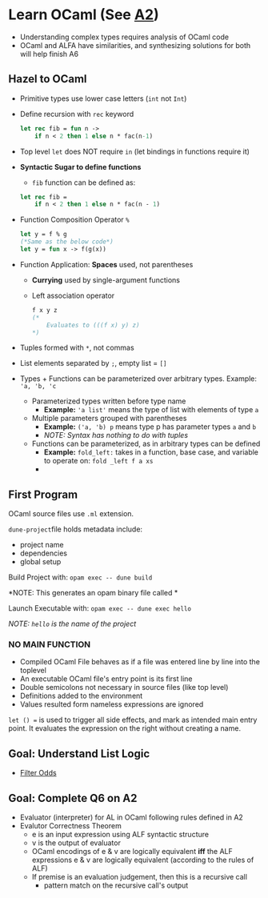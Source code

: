 # Learn OCaml (See [A2](/A2/A2.pdf))

* Understanding complex types requires analysis of OCaml code
* OCaml and ALFA have similarities, and synthesizing solutions for both will help finish A6

## **Hazel to OCaml**
* Primitive types use lower case letters (`int` not `Int`)
* Define recursion with `rec` keyword
    ```ocaml
    let rec fib = fun n -> 
        if n < 2 then 1 else n * fac(n-1)
    ```
* Top level `let` does NOT require `in` (let bindings in functions require it)
* **Syntactic Sugar to define functions** 
    * `fib` function can be defined as:
    ```ocaml
    let rec fib = 
        if n < 2 then 1 else n * fac(n - 1)
    ```
* Function Composition Operator `%`

    ```ocaml
    let y = f % g
    (*Same as the below code*)
    let y = fun x -> f(g(x))
    ```
* Function Application: **Spaces** used, not parentheses
  * **Currying** used by single-argument functions
  * Left association operator

    ```ocaml
    f x y z 
    (* 
        Evaluates to (((f x) y) z)
    *)
    ```

* Tuples formed with `*`, not commas
* List elements separated by `;`, empty list = `[]`
* Types + Functions can be parameterized over arbitrary types. Example: `'a, 'b, 'c`
  * Parameterized types written before type name
    * **Example:** `'a list'` means the type of list with elements of type `a`
  * Multiple parameters grouped with parentheses 
    * **Example:** `('a, 'b) p` means type p has parameter types `a` and `b` 
    * *NOTE: Syntax has nothing to do with tuples*
  * Functions can be parameterized, as in arbitrary types can be defined
    * **Example:** `fold_left:` takes in a function, base case, and variable to operate on: `fold _left f a xs`
    * 


## First Program

OCaml source files use `.ml` extension. 

`dune-project`file holds metadata include:
* project name
* dependencies
* global setup

Build Project with: `opam exec -- dune build`

*NOTE: This generates an opam binary file called *

Launch Executable with: `opam exec -- dune exec hello`

*NOTE: `hello` is the name of the project*

### NO MAIN FUNCTION

- Compiled OCaml File behaves as if a file was entered line by line into the toplevel
- An executable OCaml file's entry point is its first line
- Double semicolons not necessary in source files (like top level)
- Definitions added to the environment
- Values resulted form nameless expressions are ignored

`let () =` is used to trigger all side effects, and mark as intended main entry point. It evaluates the expression on the right without creating a name.


## Goal: Understand List Logic

* [Filter Odds](http://eecs490.eecs.umich.edu/exercises/filter-odds/#tab=text&prelude=shown)

## Goal: Complete Q6 on A2

* Evaluator (interpreter) for AL in OCaml following rules defined in A2
* Evalutor Correctness Theorem
  * e is an input expression using ALF syntactic structure
  * v is the output of evaluator
  * OCaml encodings of e & v are logically equivalent **iff** the ALF expressions e & v are logically equivalent (according to the rules of ALF)
  * If premise is an evaluation judgement, then this is a recursive call
    * pattern match on the recursive call's output